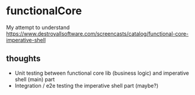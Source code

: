 # functionalCore

My attempt to understand https://www.destroyallsoftware.com/screencasts/catalog/functional-core-imperative-shell 

## thoughts 

- Unit testing between functional core lib (business logic) and imperative shell (main) part  
- Integration / e2e testing the imperative shell part (maybe?)
